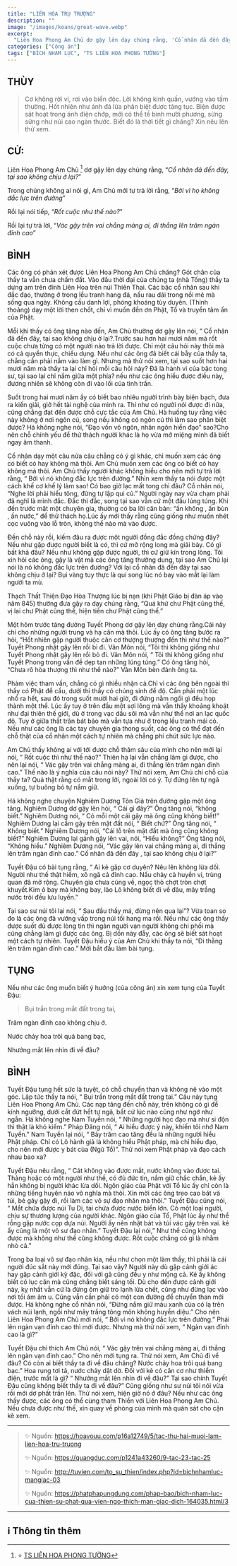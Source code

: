 ```yaml
---
title: "LIÊN HOA TRỤ TRƯỢNG"
description: ""
image: "/images/koans/great-wave.webp"
excerpt: 
  "Liên Hoa Phong Am Chủ dơ gậy lên dạy chúng rằng, 'Cổ nhân đã đến đây, tại sao không chịu ở lại?'"
categories: ["Công án"]
tags: ["BÍCH NHAM LỤC", "TS LIÊN HOA PHONG TƯỜNG"]
---
```


## THÙY

> Cơ không rời vị, rơi vào biển độc. Lời không kinh quần, vướng vào tầm thường. 
> Hốt nhiên như ánh đá lửa phân biệt được tăng tục. 
> Biện được sát hoạt trong ánh điện chớp, mới có thể tề bình mười phương, sừng sững như núi cao ngàn thước. 
> Biết đó là thời tiết gì chăng? Xin nêu lên thử xem.

## CỬ:

Liên Hoa Phong Am Chủ [^1] dơ gậy lên dạy chúng rằng, “*Cổ nhân đã đến đây, tại sao không chịu ở lại?*” 

Trong chúng không ai nói gì, Am Chủ mới tự trả lời rằng, “*Bởi vì họ không đắc lực trên đường*” 

Rồi lại nói tiếp, “*Rốt cuộc như thế nào?*” 

Rồi lại tự trả lời, “*Vác gậy trên vai chẳng màng ai, đi thẳng lên trăm ngàn đỉnh cao*”

## BÌNH

Các ông có phán xét được Liên Hoa Phong Am Chủ chăng? Gót chân của thầy ta vẫn chưa chấm đất. Vào đầu thời đại của chúng ta (nhà Tống) thầy ta dựng am trên đỉnh Liên Hoa trên núi Thiên Thai. Các bậc cổ nhân sau khi đắc đạo, thường ở trong lều tranh hang đá, nấu rau dãi trong nồi mẻ mà sống qua ngày. Không cầu danh lợi, phóng khoáng tùy duyên. (Thỉnh thoảng) dạy một lời then chốt, chỉ vì muốn đền ơn Phật, Tổ và truyền tâm ấn của Phật.

Mỗi khi thấy có ông tăng nào đến, Am Chủ thường dơ gậy lên nói, “ Cổ nhân đã đến đây, tại sao không chịu ở lại?.Trước sau hơn hai mươi năm mà rốt cuộc chưa từng có một người nào trả lời được. Chỉ một câu hỏi này thôi mà có cả quyền thực, chiếu dụng. Nếu như các ông đã biết cái bẫy của thầy ta, chẳng cần phải nắm vào làm gì. Nhưng mà thử nói xem, tại sao suốt hơn hai mươi năm mà thầy ta lại chỉ hỏi mỗi câu hỏi này? Đã là hành vi của bậc tong sư, tại sao lại chỉ nắm giữa một phía? nếu như các ông hiểu được điều này, đương nhiên sẽ không còn đi vào lối của tình trần.

Suốt trong hai mươi năm ấy có biết bao nhiêu người trình bày biện bạch, đưa ra kiến giải, giở hết tài nghệ của mình ra. Thí như có người nói được đi nữa, cũng chẳng đạt đến được chỗ cực tắc của Am Chủ. Hà huống tuy rằng việc này không ở nơi ngôn cú, song nếu không có ngôn cú thì làm sao phân biệt được? Há không nghe nói, “Đạo vốn vô ngôn, nhân ngôn hiển đạo” sao?Cho nên chỗ chính yếu để thử thách người khác là họ vừa mở miệng mình đã biết ngay âm thanh.

Cổ nhân dạy một câu nửa câu chẳng có ý gì khác, chỉ muốn xem các ông có biết có hay không mà thôi. Am Chủ muốn xem các ông có biết có hay không mà thôi. Am Chủ thấy người khác không hiểu cho nên mới tự trả lời rằng, “ Bởi vì nó không đắc lực trên đường.” Nhìn xem thầy ta nói được một cách khế cơ khế lý làm sao! Có bao giờ lạc mất tong chỉ đâu? Cổ nhân nói, “Nghe lời phải hiểu tông, đừng tự lập qui củ.” Người ngày nay vừa chạm phải đã nghĩ là mình đắc. Đắc thì đắc, song tại sao vẫn cứ một đầu lúng túng. Khi đến trước mặt một chuyên gia, thường có ba lời căn bản: “ấn không , ấn bùn , ấn nước,” để thử thách họ.Lúc ấy mới thấy rằng cũng giống như muốn nhét cọc vuông vào lỗ tròn, không thể nào mà vào được.

Đến chỗ này rồi, kiếm đâu ra được một người đồng đắc đồng chứng đây? Nếu như gặp được người biết là có, thì cứ mở rộng long mà giải bày. Có gì bất khả đâu? Nếu như không gặp được người, thì cứ giữ kín trong lòng. Tôi xin hỏi các ông, gậy là vật mà các ông tăng thường dung, tại sao Am Chủ lại nói là nó không đắc lực trên đường? Với lại cổ nhân đã đến đây tại sao không chịu ở lại? Bụi vàng tuy thực là quí song lúc nó bay vào mắt lại làm người ta mù.

Thạch Thất Thiện Đạo Hòa Thượng lúc bị nạn (khi Phật Giáo bị đàn áp vào năm 845) thường đưa gậy ra dạy chúng rằng, “Quá khứ chư Phật cũng thế, vị lai chư Phật cũng thế, hiện tiền chư Phật cũng thế.”

Một hôm trước tăng đường Tuyết Phong dơ gậy lên dạy chúng rằng.Cái này chỉ cho những người trung và hạ căn mà thôi. Lúc ấy có ông tăng bước ra hỏi, “Hốt nhiên gặp người thuộc căn cơ thượng thượng đến thì như thế nào?” Tuyết Phong nhặt gậy lên rồi bỉ đi. Vân Môn nói, “Tôi thì không giống như Tuyết Phong nhặt gậy lên rồi bỏ đi. Vân Môn nói, “ Tôi thì không giống như Tuyết Phong trong vấn đề dẹp tan những lúng túng.” Có ông tăng hỏi, “Chưa rõ hòa thượng thì như thế nào?” Vân Môn bèn đánh ông ta.

Phàm việc tham vấn, chẳng có gì nhiều nhặn cả.Chỉ vì các ông bên ngoài thì thấy có Phật để cầu, dưới thì thấy có chúng sinh để độ. Cần phải một lúc nhổ ra hết, sau đó trong suốt mười hai giờ, đi đứng nằm ngồi gì đều họp thành một thể. Lúc ấy tuy ở trên đầu một sợi lông mà vẫn thấy khoảng khoát như đại thiên thế giới, dù ở trong vạc dầu sôi mà vẫn như thể nơi an lạc quốc độ. Tuy ở giữa thất trân bát bảo mà vẫn tựa như ở trong lều tranh mái cỏ. Nếu như các ông là các tay chuyên gia thong suốt, các ông có thể đạt đến chỗ thật của cổ nhân một cách tự nhiên mà chẳng phí chút sức lực nào.

Am Chủ thấy không ai với tới được chỗ thâm sâu của mình cho nên mới lại nói, “ Rốt cuộc thì như thế nào?” Thiên hạ lại vẫn chẳng làm gì được, cho nên lại nói, “ Vác gậy trên vai chẳng màng ai, đi thẳng lên trăm ngàn đỉnh cao.” Thế nào là ý nghĩa của câu nói này? Thử nói xem, Am Chủ chỉ chỗ của thầy ta? Quả thật rằng có mắt trong lời, ngoài lời có ý. Tự đứng lên tự ngã xuống, tự buông bỏ tự nắm giữ.

Há không nghe chuyện Nghiêm Dương Tôn Giả trên đường gặp một ông tăng. Nghiêm Dương dơ gậy lên hỏi, “ Cái gì đây?” Ông tăng nói, “không biết.” Nghiêm Dương nói, “ Có mỗi một cái gậy mà ông cũng không biết!” Nghiêm Dương lại cầm gậy trên mặt đất nói, “ Biết chứ?” Ông tăng nói, “ Không biết.” Nghiêm Dương nói, “Cái lỗ trên mặt đất mà ông cũng không biết?” Nghiêm Dương lại gánh gậy lên vai, nói, “Hiểu không?” Ông tăng nói, “Không hiểu.” Nghiêm Dương nói, “Vác gậy lên vai chẳng màng ai, đi thẳng lên trăm ngàn đỉnh cao.” Cổ nhân đã đến đây , tại sao không chịu ở lại?”

Tuyết Đậu có bài tụng rằng, “ Ai kẻ gặp cơ duyên? Nêu lên không lừa dối. Người như thế thật hiếm, xô ngã cả đỉnh cao. Nấu chảy cả huyền vi, trùng quan đã mở rộng. Chuyên gia chưa cùng về, ngọc thỏ chợt tròn chợt khuyết.Kim ô bay mà không bay, lão Lô không biết đi về đâu, mây trắng nước trôi đều lưu luyến.”

Tại sao sư núi tôi lại nói, “ Sau đầu thấy má, đừng nên qua lại”? Vừa toan so đo là các ông đã vướng vấp trong núi tối hang ma rồi. Nếu như các ông thấy được suốt đủ được lòng tin thì ngàn người vạn người không chi phối mà cũng chẳng làm gì được các ông. Bị dồn này đẫy, các ông sẽ biết sát hoạt một cách tự nhiên. Tuyết Đậu hiểu ý của Am Chủ khi thầy ta nói, “Đi thằng lên trăm ngàn đỉnh cao.” Mới bắt đầu làm bài tụng.

## TỤNG

Nếu như các ông muốn biết ý hướng (của công án) xin xem tụng của Tuyết Đậu:

> Bụi trần trong mắt đất trong tai,

Trăm ngàn đỉnh cao không chịu ở.

Nước chảy hoa trôi quá bang bạc,

Nhướng mắt lên nhìn đi về đâu?

## BÌNH

Tuyết Đậu tụng hết sức là tuyệt, có chỗ chuyển than và không nệ vào một góc. Lập tức thầy ta nói, “ Bụi trần trong mắt đất trong tai.” Câu này tụng Liên Hoa Phong Am Chủ. Các nạp tăng đến chỗ này, trên không có gì để kính ngưỡng, dưới cắt đứt hết tự ngã, bất cứ lúc nào cũng như ngớ như ngẫn. Há không nghe Nam Tuyền nói, “ Những người học đạo mà như si độn thì thật là khó kiếm.” Pháp Đăng nói, “ Ai hiểu được ý này, khiến tôi nhớ Nam Tuyền.” Nam Tuyền lại nói, “ Bảy trăm cao tăng đều là những người hiểu Phật pháp. Chỉ có Lô hành giả là không hiểu Phật pháp, mà chỉ hiểu đạo, cho nên mới được y bát của (Ngũ Tổ)”. Thử nói xem Phật pháp và đạo cách nhau bao xa?

Tuyết Đậu nêu rằng, “ Cát không vào được mắt, nước không vào được tai. Thảng hoặc có một người như thế, có đủ đức tin, nắm giữ chắc chắn, kẻ ấy hẳn không bị người khác lừa dối. Ngôn giáo của Phật với Tổ lúc ấy chỉ còn là những tiếng huyên náo vô nghĩa mà thôi. Xin mời các ông treo cao bát và túi, bẻ gãy gậy đi, rồi làm các vô sự đạo nhân mà thôi.” Tuyết Đậu cũng nói, “ Mắt chứa được núi Tu Di, tai chứa được nước biển lớn. Có một loại người, chịu sự thương lượng của người khác. Ngôn giáo của Tổ, Phật lúc ấy như thể rồng gặp nước cọp dựa núi. Người ấy nên nhặt bát và túi vác gậy trên vai. kẻ ấy cũng là một vô sư đạo nhân.” Tuyết Đậu lại nói,” Như thế cũng không được mà không như thế cũng không được. Rốt cuộc chẳng có gì là nhằm nhò cả.”

Trong ba loại vô sự đạo nhân kia, nếu như chọn một làm thầy, thì phải là cái người đúc sắt này mới đúng. Tại sao vậy? Người này dù gặp cảnh giới ác hay gặp cảnh giới kỳ đặc, đối với gã cũng đều y như mộng cả. Kẻ ấy không biết có lục căn mà cũng chẳng biết sáng tối. Dù cho đến được cảnh giới này, kỵ nhất vẫn cứ là đừng ôm giữ tro lạnh lửa chết, cũng như đừng lạc vào nơi tối ám âm u. Cũng vẫn cần phải có một con đường để chuyển than mới được. Há không nghe cổ nhân nói, “Đừng nắm giữ màu xanh của cỏ lạ trên vách núi lạnh, ngồi như mây trắng tông môn không huyền diệu.” Cho nên Liên Hoa Phong Am Chủ mới nói, “ Bởi vì nó không đắc lực trên đường.” Phải lên ngàn vạn đỉnh cao thì mới được. Nhưng mà thử nói xem, “ Ngàn vạn đỉnh cao là gì?”

Tuyết Đậu chỉ thích Am Chủ nói, “ Vác gậy trên vai chẳng màng ai, đi thẳng lên ngàn vạn đỉnh cao.” Cho nên mới tụng ra. Thử nói xem, Am Chủ đi về đâu? Có còn ai biết thầy ta đi về đâu chăng? Nước chảy hoa trôi quá bang bạc.” Hoa rụng tơi tả, nước chảy dật dờ. Đối với kẻ có căn cơ như thiểm điện, trước mắt là gì? “ Nhướng mắt lên nhìn đi về đâu?” Tại sao chính Tuyết Đậu cũng không biết thầy ta đi về đâu?” Cũng giống như sư núi tôi nói vừa rồi mới dơ phất trần lên. Thử nói xem, hiện giờ nó ở đâu? Nếu như các ông thấy được, các ông có thể cùng tham Thiền với Liên Hoa Phong Am Chủ. Nếu chưa được như thế, xin quay về phòng của mình mà quán sát cho cặn kẽ xem.

***

> ✨ Nguồn:  https://hoavouu.com/p16a12749/5/tac-thu-hai-muoi-lam-lien-hoa-tru-truong
>
> ✨ Nguồn:  https://quangduc.com/p1241a43260/9-tac-23-tac-25
>
> ✨ Nguồn:  http://tuvien.com/to_su_thien/index.php?id=bichnhamluc-mangiac-03
>
> ✨ Nguồn:  https://phatphapungdung.com/phap-bao/bich-nham-luc-cua-thien-su-phat-qua-vien-ngo-thich-man-giac-dich-164035.html/3

***

## ℹ️ Thông tin thêm

[^1]: ⭐️ <a href="https://blog.phapthihoi.org/gt-member/ts-lien-hoa-phong-tuong/" target="_blank">TS LIÊN HOA PHONG TƯỜNG</a>


